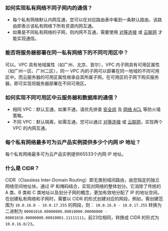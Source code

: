 ### 如何实现私有网络不同子网内的通信？
- 每个私有网络默认内网互通，您可以在对应路由表中看到一条默认路由，该路由即表示该私有网络下所有资源内网互通。
- 如果是不同私有网络的子网，则内网不互通，需要使用 [对等连接](https://cloud.tencent.com/document/product/553) 或 [云联网](https://cloud.tencent.com/document/product/877) 才能实现通信。

### 能否将服务器部署在同一私有网络下的不同可用区中？
可以。VPC 具有地域属性（如广州、北京、首尔），VPC 内子网具有可用区属性（如广州一区、广州二区），同一 VPC 内的子网可以部署在同一地域的不同可用区中。而云服务器的可用区属性继承自其所属子网，在可用区的子网下购买服务器，即可实现将服务器部署在不同可用区。

### 如何实现不同可用区中云服务器和数据库的通信？
- 相同 VPC：默认互通，如果不通，请优先排查 [安全组](https://cloud.tencent.com/document/product/215/20089) 及 [网络 ACL](https://cloud.tencent.com/document/product/215/5132) 等防火墙策略。
- 不同 VPC：默认隔离，如需互通，您可以通过 [对等连接](https://cloud.tencent.com/document/product/553) 或 [云联网](https://cloud.tencent.com/document/product/877)，实现两个 VPC 的内网互通。

### 每个私有网络最多可为云产品实例提供多少个内网 IP 地址？
每个私有网络最多可为云产品实例提供65533个内网 IP 地址。

### 什么是 CIDR？
CIDR（Classless Inter-Domain Routing）即无类别域间路由，由您指定的独立网络空间地址块，通过 IP 和掩码结合，实现对网络的整体划分。它消除了传统的 A 类、B 类和 C 类地址以及划分子网的概念，更加有效地分配了 IP 的地址空间。在创建私有网络和子网时，需要以 CIDR 的形式创建对应的网段，例如，需创建范围为 `10.0.16.0 - 10.0.17.255` 的网段，则：
`10.0.16.0 - 10.0.17.255` 转换为二进制为 `00001010.00000000.00010000.00000000 - 00001010.00000000.00010001.11111111`，前23位相同，转换成 CIDR 的形式为 `10.0.16.0/23`。



